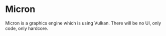 # Micron
Micron is a graphics engine which is using Vulkan. There will be no UI, only code, only hardcore.
